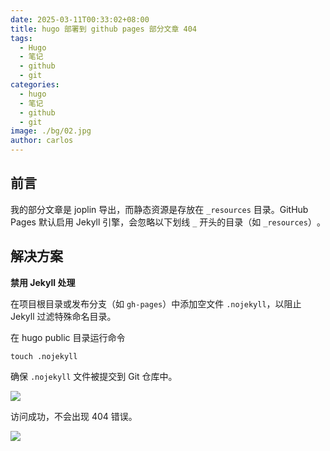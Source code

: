 ```yaml
---
date: 2025-03-11T00:33:02+08:00
title: hugo 部署到 github pages 部分文章 404
tags:
  - Hugo
  - 笔记
  - github
  - git
categories:
  - hugo
  - 笔记
  - github
  - git
image: ./bg/02.jpg
author: carlos
---
```


## 前言

我的部分文章是 joplin 导出，而静态资源是存放在 `_resources` 目录。GitHub Pages 默认启用 Jekyll 引擎，会忽略以下划线 `_` 开头的目录（如 `_resources`）‌。

## 解决方案

**禁用 Jekyll 处理**

在项目根目录或发布分支（如 `gh-pages`）中添加空文件 `.nojekyll`，以阻止 Jekyll 过滤特殊命名目录‌。

在 hugo public 目录运行命令

```shell
touch .nojekyll
```

确保 `.nojekyll` 文件被提交到 Git 仓库中。

![](../00-assets/Pasted%20image%2020250311003040.png)

访问成功，不会出现 404 错误。

![](../00-assets/Pasted%20image%2020250311003236.png)